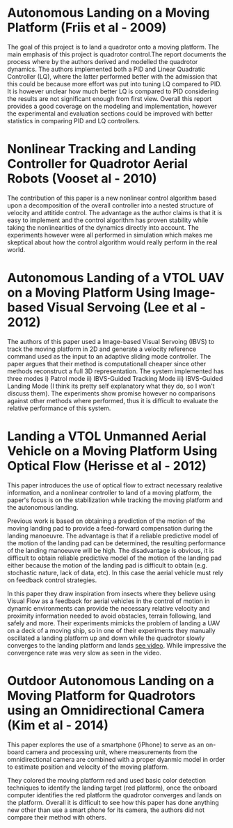 # Autonomous Landing on a Moving Platform (Friis et al - 2009)

The goal of this project is to land a quadrotor onto a moving platform. The
main emphasis of this project is quadrotor control.The report documents the
process where by the authors derived and modelled the quadrotor dynamics. The
authors implemented both a PID and Linear Quadratic Controller (LQ), where the
latter performed better with the admission that this could be because more
effort was put into tuning LQ compared to PID. It is however unclear how much
better LQ is compared to PID considering the results are not significant enough
from first view. Overall this report provides a good coverage on the modeling
and implementation, however the experimental and evaluation sections could be
improved with better statistics in comparing PID and LQ controllers.



# Nonlinear Tracking and Landing Controller for Quadrotor Aerial Robots (Vooset al - 2010)

The contribution of this paper is a new nonlinear control algorithm based upon
a decomposition of the overall controller into a nested structure of velocity
and attitide control. The advantage as the author claims is that it is easy to
implement and the control algorithm has proven stability while taking the
nonlinearities of the dynamics directly into account. The experiments however
were all performed in simulation which makes me skeptical about how the control
algorithm would really perform in the real world.



# Autonomous Landing of a VTOL UAV on a Moving Platform Using Image-based Visual Servoing (Lee et al - 2012)

The authors of this paper used a Image-based Visual Servoing (IBVS) to track
the moving platform in 2D and generate a velocity reference command used as the
input to an adaptive sliding mode controller. The paper argues that their
method is computationall cheaper since other methods reconstruct a full 3D
representation. The system implemented has three modes i) Patrol mode ii)
IBVS-Guided Tracking Mode iii) IBVS-Guided Landing Mode (I think its pretty
self explanatory what they do, so I won't discuss them). The experiments show
promise however no comparisons against other methods where performed, thus it
is difficult to evaluate the relative performance of this system.



# Landing a VTOL Unmanned Aerial Vehicle on a Moving Platform Using Optical Flow (Herisse et al - 2012)

This paper introduces the use of optical flow to extract necessary realative
information, and a nonlinear controller to land of a moving platform, the
paper's focus is on the stabilization while tracking the moving platform and
the autonomous landing.

Previous work is based on obtaining a prediction of the motion of the moving
landing pad to provide a feed-forward compensation during the landing
manoeuvre. The advantage is that if a reliable predictive model of the motion
of the landing pad can be determined, the resulting performance of the landing
manoeuvre will be high. The disadvantage is obvious, it is difficult to obtain
reliable predictive model of the motion of the landing pad either because the
motion of the landing pad is difficult to obtain (e.g. stochastic nature, lack
of data, etc). In this case the aerial vehicle must rely on feedback control
strategies.

In this paper they draw inspiration from insects where they believe using
Visual Flow as a feedback for aerial vehicles in the control of motion in
dynamic environments can provide the necessary relative velocity and proximity
information needed to avoid obstacles, terrain following, land safely and more.
Their experiments mimicks the problem of landing a UAV on a deck of a moving
ship, so in one of their experiments they manually oscillated a landing
platform up and down while the quadrotor slowly converges to the landing
platform and lands [see video](https://www.youtube.com/watch?v=hl18Fykax8M).
While impressive the convergence rate was very slow as seen in the video.



# Outdoor Autonomous Landing on a Moving Platform for Quadrotors using an Omnidirectional Camera (Kim et al - 2014)

This paper explores the use of a smartphone (iPhone) to serve as an on-board
camera and processing unit, where measurements from the omnidirectional camera
are combined with a proper dyanmic model in order to estimate position and
velocity of the moving platform.

They colored the moving platform red and used basic color detection techniques
to identify the landing target (red platform), once the onboard computer
identifies the red platform the quadrotor converges and lands on the platform.
Overall it is difficult to see how this paper has done anything new other than
use a smart phone for its camera, the authors did not compare their method with
others.
